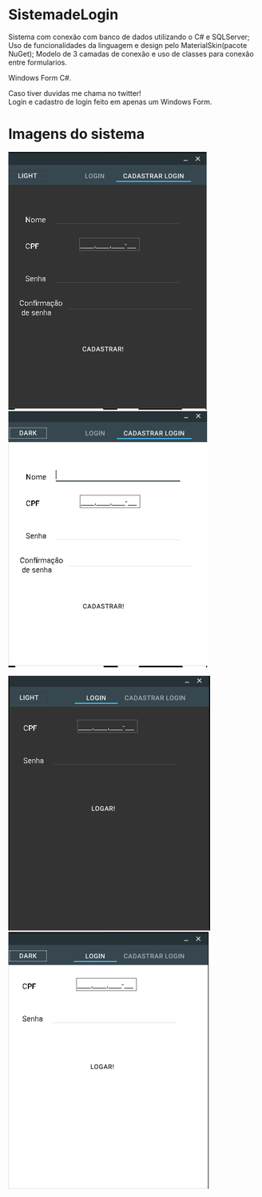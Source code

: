# SistemadeLogin
Sistema com conexão com banco de dados utilizando o C# e SQLServer;
Uso de funcionalidades da linguagem e design pelo MaterialSkin(pacote NuGet); 
Modelo de 3 camadas de conexão e uso de classes para conexão entre formularios.

Windows Form C#.

Caso tiver duvidas me chama no  twitter!<br>
Login e cadastro de login feito em apenas um Windows Form.<br>
# Imagens do sistema

<img src="https://github.com/pablobispo13/SistemadeLogin/blob/master/cadastro_login_dark.png"/>  <img src="https://github.com/pablobispo13/SistemadeLogin/blob/master/cadastro_login_light.png"/>



<img src="https://github.com/pablobispo13/SistemadeLogin/blob/master/login_dark.png"/> <img src="https://github.com/pablobispo13/SistemadeLogin/blob/master/login_light.png"/>


